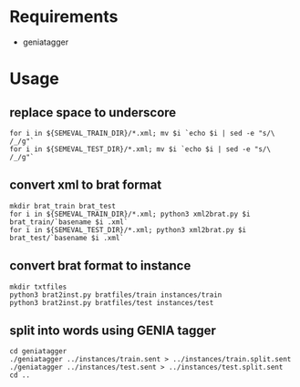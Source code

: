 # Requirements
* geniatagger

# Usage

## replace space to underscore
```
for i in ${SEMEVAL_TRAIN_DIR}/*.xml; mv $i `echo $i | sed -e "s/\ /_/g"`
for i in ${SEMEVAL_TEST_DIR}/*.xml; mv $i `echo $i | sed -e "s/\ /_/g"`
```

## convert xml to brat format
```
mkdir brat_train brat_test
for i in ${SEMEVAL_TRAIN_DIR}/*.xml; python3 xml2brat.py $i brat_train/`basename $i .xml`
for i in ${SEMEVAL_TEST_DIR}/*.xml; python3 xml2brat.py $i brat_test/`basename $i .xml`
```

## convert brat format to instance
```
mkdir txtfiles
python3 brat2inst.py bratfiles/train instances/train
python3 brat2inst.py bratfiles/test instances/test
```

## split into words using GENIA tagger
```
cd geniatagger
./geniatagger ../instances/train.sent > ../instances/train.split.sent
./geniatagger ../instances/test.sent > ../instances/test.split.sent
cd ..
```
